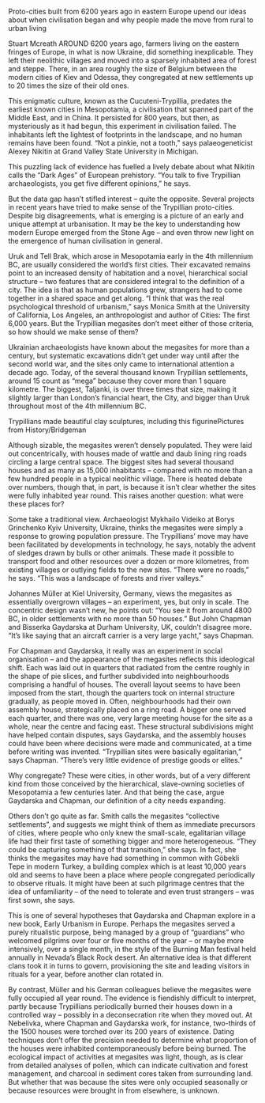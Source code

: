 Proto-cities built from 6200 years ago in eastern Europe upend our ideas about when civilisation began and why people made the move from rural to urban living

Stuart Mcreath
AROUND 6200 years ago, farmers living on the eastern fringes of Europe, in what is now Ukraine, did something inexplicable. They left their neolithic villages and moved into a sparsely inhabited area of forest and steppe. There, in an area roughly the size of Belgium between the modern cities of Kiev and Odessa, they congregated at new settlements up to 20 times the size of their old ones.

This enigmatic culture, known as the Cucuteni-Trypillia, predates the earliest known cities in Mesopotamia, a civilisation that spanned part of the Middle East, and in China. It persisted for 800 years, but then, as mysteriously as it had begun, this experiment in civilisation failed. The inhabitants left the lightest of footprints in the landscape, and no human remains have been found. “Not a pinkie, not a tooth,” says palaeogeneticist Alexey Nikitin at Grand Valley State University in Michigan.

This puzzling lack of evidence has fuelled a lively debate about what Nikitin calls the “Dark Ages” of European prehistory. “You talk to five Trypillian archaeologists, you get five different opinions,” he says.

But the data gap hasn’t stifled interest – quite the opposite. Several projects in recent years have tried to make sense of the Trypillian proto-cities. Despite big disagreements, what is emerging is a picture of an early and unique attempt at urbanisation. It may be the key to understanding how modern Europe emerged from the Stone Age – and even throw new light on the emergence of human civilisation in general.

Uruk and Tell Brak, which arose in Mesopotamia early in the 4th millennium BC, are usually considered the world’s first cities. Their excavated remains point to an increased density of habitation and a novel, hierarchical social structure – two features that are considered integral to the definition of a city. The idea is that as human populations grew, strangers had to come together in a shared space and get along. “I think that was the real psychological threshold of urbanism,” says Monica Smith at the University of California, Los Angeles, an anthropologist and author of Cities: The first 6,000 years. But the Trypillian megasites don’t meet either of those criteria, so how should we make sense of them?

Ukrainian archaeologists have known about the megasites for more than a century, but systematic excavations didn’t get under way until after the second world war, and the sites only came to international attention a decade ago. Today, of the several thousand known Trypillian settlements, around 15 count as “mega” because they cover more than 1 square kilometre. The biggest, Taljanki, is over three times that size, making it slightly larger than London’s financial heart, the City, and bigger than Uruk throughout most of the 4th millennium BC.

Trypillians made beautiful clay sculptures, including this figurinePictures from History/Bridgeman

Although sizable, the megasites weren’t densely populated. They were laid out concentrically, with houses made of wattle and daub lining ring roads circling a large central space. The biggest sites had several thousand houses and as many as 15,000 inhabitants – compared with no more than a few hundred people in a typical neolithic village. There is heated debate over numbers, though that, in part, is because it isn’t clear whether the sites were fully inhabited year round. This raises another question: what were these places for?

Some take a traditional view. Archaeologist Mykhailo Videiko at Borys Grinchenko Kyiv University, Ukraine, thinks the megasites were simply a response to growing population pressure. The Trypillians’ move may have been facilitated by developments in technology, he says, notably the advent of sledges drawn by bulls or other animals. These made it possible to transport food and other resources over a dozen or more kilometres, from existing villages or outlying fields to the new sites. “There were no roads,” he says. “This was a landscape of forests and river valleys.”

Johannes Müller at Kiel University, Germany, views the megasites as essentially overgrown villages – an experiment, yes, but only in scale. The concentric design wasn’t new, he points out: “You see it from around 4800 BC, in older settlements with no more than 50 houses.” But John Chapman and Bisserka Gaydarska at Durham University, UK, couldn’t disagree more. “It’s like saying that an aircraft carrier is a very large yacht,” says Chapman.

For Chapman and Gaydarska, it really was an experiment in social organisation – and the appearance of the megasites reflects this ideological shift. Each was laid out in quarters that radiated from the centre roughly in the shape of pie slices, and further subdivided into neighbourhoods comprising a handful of houses. The overall layout seems to have been imposed from the start, though the quarters took on internal structure gradually, as people moved in. Often, neighbourhoods had their own assembly house, strategically placed on a ring road. A bigger one served each quarter, and there was one, very large meeting house for the site as a whole, near the centre and facing east. These structural subdivisions might have helped contain disputes, says Gaydarska, and the assembly houses could have been where decisions were made and communicated, at a time before writing was invented. “Trypillian sites were basically egalitarian,” says Chapman. “There’s very little evidence of prestige goods or elites.”

Why congregate?
These were cities, in other words, but of a very different kind from those conceived by the hierarchical, slave-owning societies of Mesopotamia a few centuries later. And that being the case, argue Gaydarska and Chapman, our definition of a city needs expanding.

Others don’t go quite as far. Smith calls the megasites “collective settlements”, and suggests we might think of them as immediate precursors of cities, where people who only knew the small-scale, egalitarian village life had their first taste of something bigger and more heterogeneous. “They could be capturing something of that transition,” she says. In fact, she thinks the megasites may have had something in common with Göbekli Tepe in modern Turkey, a building complex which is at least 10,000 years old and seems to have been a place where people congregated periodically to observe rituals. It might have been at such pilgrimage centres that the idea of unfamiliarity – of the need to tolerate and even trust strangers – was first sown, she says.

This is one of several hypotheses that Gaydarska and Chapman explore in a new book, Early Urbanism in Europe. Perhaps the megasites served a purely ritualistic purpose, being managed by a group of “guardians” who welcomed pilgrims over four or five months of the year – or maybe more intensively, over a single month, in the style of the Burning Man festival held annually in Nevada’s Black Rock desert. An alternative idea is that different clans took it in turns to govern, provisioning the site and leading visitors in rituals for a year, before another clan rotated in.

By contrast, Müller and his German colleagues believe the megasites were fully occupied all year round. The evidence is fiendishly difficult to interpret, partly because Trypillians periodically burned their houses down in a controlled way – possibly in a deconsecration rite when they moved out. At Nebelivka, where Chapman and Gaydarska work, for instance, two-thirds of the 1500 houses were torched over its 200 years of existence. Dating techniques don’t offer the precision needed to determine what proportion of the houses were inhabited contemporaneously before being burned. The ecological impact of activities at megasites was light, though, as is clear from detailed analyses of pollen, which can indicate cultivation and forest management, and charcoal in sediment cores taken from surrounding land. But whether that was because the sites were only occupied seasonally or because resources were brought in from elsewhere, is unknown.